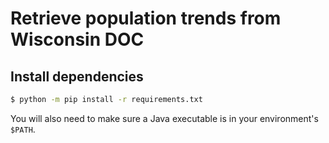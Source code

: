 # Retrieve population trends from Wisconsin DOC

## Install dependencies

```bash
$ python -m pip install -r requirements.txt
```

You will also need to make sure a Java executable is in your environment's
`$PATH`.
